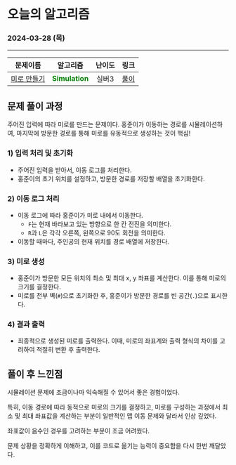 # **오늘의 알고리즘**
### 2024-03-28 (목)
---

문제이름|알고리즘|난이도|링크|
|:---:|:---:|:---:|:---:|
|[미로 만들기](https://www.acmicpc.net/problem/1347)|<span style="color:green">**Simulation**</span>|실버3|[풀이](https://github.com/hotchapa/Algorithm/blob/f85f066b2544662c5f7d1bf7819c51a5592bbe62/JS/Baekjoon/1347.js)|

## 문제 풀이 과정

주어진 입력에 따라 미로를 만드는 문제이다. 홍준이가 이동하는 경로를 시뮬레이션하여, 마지막에 방문한 경로를 통해 미로를 유동적으로 생성하는 것이 핵심!

### 1) 입력 처리 및 초기화
- 주어진 입력을 받아서, 이동 로그를 처리한다.
- 홍준이의 초기 위치를 설정하고, 방문한 경로를 저장할 배열을 초기화한다.

### 2) 이동 로그 처리
- 이동 로그에 따라 홍준이가 미로 내에서 이동한다.
  - `F`는 현재 바라보고 있는 방향으로 한 칸 전진을 의미한다.
  - `R`과 `L`은 각각 오른쪽, 왼쪽으로 90도 회전을 의미한다.
- 이동할 때마다, 주인공의 현재 위치를 경로 배열에 저장한다.

### 3) 미로 생성
- 홍준이가 방문한 모든 위치의 최소 및 최대 x, y 좌표를 계산한다. 이를 통해 미로의 크기를 결정한다.
- 미로를 전부 벽(`#`)으로 초기화한 후, 홍준이가 방문한 경로를 빈 공간(`.`)으로 표시한다.

### 4) 결과 출력
- 최종적으로 생성된 미로를 출력한다. 이때, 미로의 좌표계와 출력 형식의 차이를 고려하여 적절히 변환 후 출력한다.

## 풀이 후 느낀점
시뮬레이션 문제에 조금이나마 익숙해질 수 있어서 좋은 경험이었다.

특히, 이동 경로에 따라 동적으로 미로의 크기를 결정하고, 미로를 구성하는 과정에서 최소 및 최대 좌표값을 계산하는 부분이 일반적인 맵 이동 문제와 달라서 인상 깊었다.

좌표값이 음수인 경우를 고려하는 부분이 조금 어려웠다.

문제 상황을 정확하게 이해하고, 이를 코드로 옮기는 능력이 중요함을 다시 한번 깨달았다.